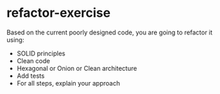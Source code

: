# refactor-exercise

Based on the current poorly designed code, you are going to refactor it using:
- SOLID principles
- Clean code
- Hexagonal or Onion or Clean architecture
- Add tests
- For all steps, explain your approach